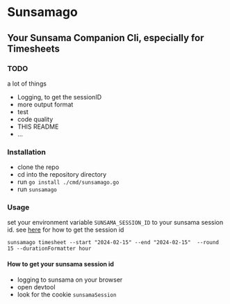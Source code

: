 # Sunsamago
## Your Sunsama Companion Cli, especially for Timesheets

### TODO
a lot of things
- Logging, to get the sessionID
- more output format
- test
- code quality
- THIS README
- ...

### Installation
- clone the repo
- cd into the repository directory
- run `go install ./cmd/sunsamago.go`
- run `sunsamago`

### Usage

set your environment variable `SUNSAMA_SESSION_ID` to your sunsama session id.
see [here](#how-to-get-your-sunsama-session-id) for how to get the session id

```shell
sunsamago timesheet --start "2024-02-15" --end "2024-02-15"  --round 15 --durationFormatter hour
```


#### How to get your sunsama session id
- logging to sunsama on your browser
- open devtool
- look for the cookie `sunsamaSession`